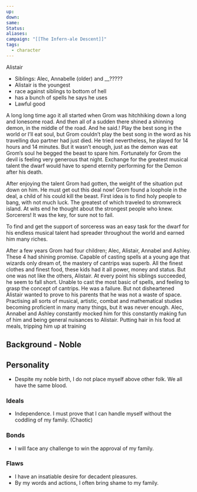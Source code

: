 ```yaml
---
up: 
down: 
same: 
Status: 
aliases: 
campaign: "[[The Infern-ale Descent]]"
tags:
  - character
---
```

Alistair
- Siblings: Alec, Annabelle (older) and __?????
- Alistair is the youngest
- race against siblings to bottom of hell
- has a bunch of spells he says he uses
- Lawful good

A long long time ago it all started when Grom was hitchhiking down a long and lonesome road. And then all of a sudden there shined a shinning demon, in the middle of the road. And he said.! Play the best song in the world or I’ll eat soul, but Grom couldn’t play the best song in the word as his travelling duo partner had just died. He tried nevertheless, he played for 14 hours and 14 minutes. But it wasn’t enough, just as the demon was eat Grom’s soul he begged the beast to spare him. Fortunately for Grom the devil is feeling very generous that night. Exchange for the greatest musical talent the dwarf would have to spend eternity performing for the Demon after his death.

After enjoying the talent Grom had gotten, the weight of the situation put down on him. He must get out this deal now! Grom found a loophole in the deal, a child of his could kill the beast. First idea is to find holy people to bang, with not much luck. The greatest of which traveled to stromwreck island. At wits end he thought about the strongest people who knew. Sorcerers! It was the key, for sure not to fail.

To find and get the support of sorceress was an easy task for the dwarf for his endless musical talent had spreader throughout the world and earned him many riches.

After a few years Grom had four children; Alec, Alistair, Annabel and Ashley. These 4 had shining promise. Capable of casting spells at a young age that wizards only dream of, the mastery of cantrips was superb. All the finest clothes and finest food, these kids had it all power, money and status. But one was not like the others, Alistair. At every point his siblings succeeded, he seem to fall short. Unable to cast the most basic of spells, and feeling to grasp the concept of cantrips. He was a failure. But not disheartened Alistair wanted to prove to his parents that he was not a waste of space. Practising all sorts of musical, artistic, combat and mathematical studies becoming proficient in many many things, but it was never enough. Alec, Annabel and Ashley constantly mocked him for this constantly making fun of him and being general nuisances to Alistair. Putting hair in his food at meals, tripping him up at training

## Background - Noble

## Personality

- Despite my noble birth, I do not place myself above other folk. We all have the same blood.

### Ideals

- Independence. I must prove that I can handle myself without the coddling of my family. (Chaotic)

### Bonds

- I will face any challenge to win the approval of my family.

### Flaws

- I have an insatiable desire for decadent pleasures.
- By my words and actions, I often bring shame to my family.